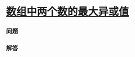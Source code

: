 # [数组中两个数的最大异或值](https://leetcode-cn.com/problems/maximum-xor-of-two-numbers-in-an-array)

### 问题

### 解答

```

```

